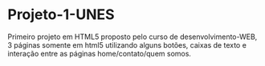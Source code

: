 # Projeto-1-UNES
Primeiro projeto em HTML5 proposto pelo curso de desenvolvimento-WEB, 3 páginas somente em html5 utilizando alguns botões, caixas de texto e interação entre as páginas home/contato/quem somos.
